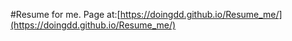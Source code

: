 #Resume for me.
Page at:[https://doingdd.github.io/Resume_me/](https://doingdd.github.io/Resume_me/)
